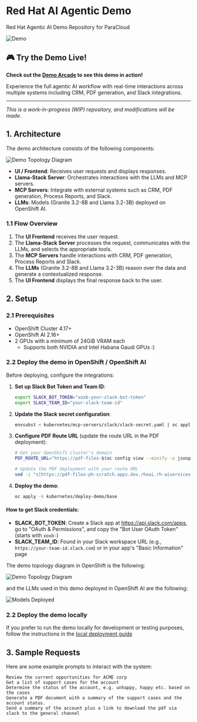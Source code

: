 # Red Hat AI Agentic Demo

Red Hat Agentic AI Demo Repository for ParaCloud

![Demo](./docs/images/demo.gif)

## 🎮 Try the Demo Live!

**Check out the [Demo Arcade](https://interact.redhat.com/share/BgvP9hA8HJrkXtOQbvCj) to see this demo in action!**

Experience the full agentic AI workflow with real-time interactions across multiple systems including CRM, PDF generation, and Slack integrations.

---

*This is a work-in-progress (WIP) repository, and modifications will be made.*

## 1. Architecture

The demo architecture consists of the following components:

![Demo Topology Diagram](./docs/images/demo2.png)

- **UI / Frontend**: Receives user requests and displays responses.
- **Llama-Stack Server**: Orchestrates interactions with the LLMs and MCP servers.
- **MCP Servers**: Integrate with external systems such as CRM, PDF generation, Process Reports, and Slack.
- **LLMs**: Models (Granite 3.2-8B and Llama 3.2-3B) deployed on OpenShift AI.

### 1.1 Flow Overview

1. The **UI Frontend** receives the user request.
2. The **Llama-Stack Server** processes the request, communicates with the LLMs, and selects the appropriate tools.
3. The **MCP Servers** handle interactions with CRM, PDF generation, Process Reports and Slack.
4. The **LLMs** (Granite 3.2-8B and Llama 3.2-3B) reason over the data and generate a contextualized response.
5. The **UI Frontend** displays the final response back to the user.

## 2. Setup

### 2.1 Prerequisites

* OpenShift Cluster 4.17+
* OpenShift AI 2.16+
* 2 GPUs with a minimum of 24GiB VRAM each
    * Supports both NVIDIA and Intel Habana Gaudi GPUs :)

### 2.2 Deploy the demo in OpenShift / OpenShift AI

Before deploying, configure the integrations:

1. **Set up Slack Bot Token and Team ID**:
   ```sh
   export SLACK_BOT_TOKEN="xoxb-your-slack-bot-token"
   export SLACK_TEAM_ID="your-slack-team-id"
   ```

2. **Update the Slack secret configuration**:
   ```sh
   envsubst < kubernetes/mcp-servers/slack/slack-secret.yaml | oc apply -f -
   ```

3. **Configure PDF Route URL** (update the route URL in the PDF deployment):
   ```sh
   # Get your OpenShift cluster's domain
   PDF_ROUTE_URL="https://pdf-files-$(oc config view --minify -o jsonpath='{..namespace}').apps.your-cluster-domain.com"
   
   # Update the PDF deployment with your route URL
   sed -i "s|https://pdf-files-ph-scratch.apps.dev.rhoai.rh-aiservices-bu.com|${PDF_ROUTE_URL}|g" kubernetes/mcp-servers/pdf/pdf-deployment.yaml
   ```

4. **Deploy the demo**:
   ```sh
   oc apply -k kubernetes/deploy-demo/base
   ```

#### How to get Slack credentials:

- **SLACK_BOT_TOKEN**: Create a Slack app at https://api.slack.com/apps, go to "OAuth & Permissions", and copy the "Bot User OAuth Token" (starts with `xoxb-`)
- **SLACK_TEAM_ID**: Found in your Slack workspace URL (e.g., `https://your-team-id.slack.com`) or in your app's "Basic Information" page

The demo topology diagram in OpenShift is the following:

![Demo Topology Diagram](./docs/images/demo1.png)

and the LLMs used in this demo deployed in OpenShift AI are the following:

![Models Deployed](./docs/images/demo3.png)

### 2.2 Deploy the demo locally

If you prefer to run the demo locally for development or testing purposes, follow the instructions in the [local deployment guide](./docs/deploy-demo-local.md)

## 3. Sample Requests

Here are some example prompts to interact with the system:

```
Review the current opportunities for ACME corp
Get a list of support cases for the account
Determine the status of the account, e.g. unhappy, happy etc. based on the cases
Generate a PDF document with a summary of the support cases and the account status.
Send a summary of the account plus a link to download the pdf via slack to the general channel
```